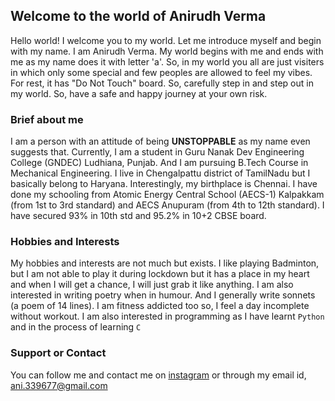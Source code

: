 ## Welcome to the world of Anirudh Verma
Hello world! I welcome you to my world. Let me introduce myself and begin with my name.
I am Anirudh Verma. My world begins with me and ends with me as my name does it with letter 'a'. So, in my world you all are just visiters in which only some special and few peoples are allowed to feel my vibes. For rest, it has "Do Not Touch" board. So, carefully step in and step out in my world. So, have a safe and happy journey at your own risk.
### Brief about me
I am a person with an attitude of being **UNSTOPPABLE** as my name even suggests that. Currently, I am a student in Guru Nanak Dev Engineering College (GNDEC) Ludhiana, Punjab. And I am pursuing B.Tech Course in Mechanical Engineering. I live in Chengalpattu district of TamilNadu but I basically belong to Haryana. Interestingly, my birthplace is Chennai.
I have done my schooling from Atomic Energy Central School (AECS-1) Kalpakkam (from 1st to 3rd standard) and AECS Anupuram (from 4th to 12th standard). I have secured 93% in 10th std and 95.2% in 10+2 CBSE board.










### Hobbies and Interests
My hobbies and interests are not much but exists. I like playing Badminton, but I am not able to play it during lockdown but it has a place in my heart and when I will get a chance, I will just grab it like anything. I am also interested in writing poetry when in humour. And I generally write sonnets (a poem of 14 lines). I am fitness addicted too so, I feel a day incomplete without workout. I am also interested in programming as I have learnt `Python` and in the process of learning `C`




### Support or Contact
You can follow me and contact me on [instagram](https://www.instagram.com/aniroid.v/) or through my email id, ani.339677@gmail.com

